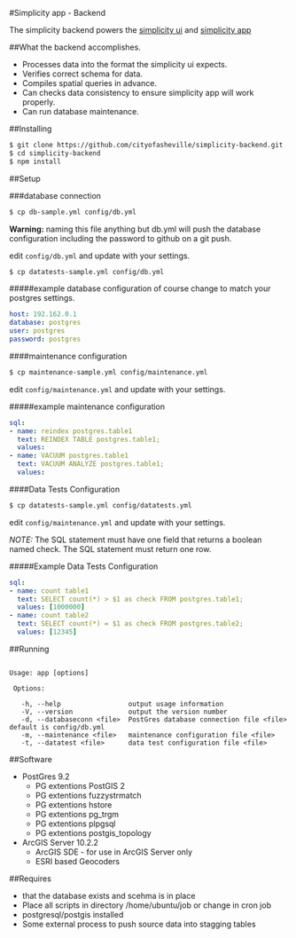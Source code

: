 #Simplicity app - Backend

The simplicity backend powers the [simplicity ui](https://github.com/cityofasheville/simplicity-ui) and [simplicity app](http://cityofasheville.github.io/simplicity-ui)

##What the backend accomplishes.
* Processes data into the format the simplicity ui expects.
* Verifies correct schema for data.
* Compiles spatial queries in advance.
* Can checks data consistency to ensure simplicity app will work properly.
* Can run database maintenance.

##Installing
```sh
$ git clone https://github.com/cityofasheville/simplicity-backend.git
$ cd simplicity-backend
$ npm install
```
##Setup

  ###database connection
  ```sh
  $ cp db-sample.yml config/db.yml
  ```
  **Warning:** naming this file anything but db.yml will push the database configuration including the password to github on a git push.

  edit `config/db.yml` and update with your settings.

  ```sh
  $ cp datatests-sample.yml config/db.yml
  ```
  #####example database configuration
  of course change to match your postgres settings.
  ```yaml
  host: 192.162.0.1
  database: postgres
  user: postgres
  password: postgres
  ```

  ####maintenance configuration
  ```sh
  $ cp maintenance-sample.yml config/maintenance.yml
  ```

  edit `config/maintenance.yml` and update with your settings.

  #####example maintenance configuration
  ```yaml
  sql:
  - name: reindex postgres.table1
    text: REINDEX TABLE postgres.table1;
    values:
  - name: VACUUM postgres.table1
    text: VACUUM ANALYZE postgres.table1;
    values:
  ```

  ####Data Tests Configuration
  ```sh
  $ cp datatests-sample.yml config/datatests.yml
  ```

  edit `config/maintenance.yml` and update with your settings.

  *NOTE:*  The SQL statement must have one field that returns a boolean named check.  The SQL statement must return one row.

  #####Example Data Tests Configuration
  ```yaml
  sql:
  - name: count table1
    text: SELECT count(*) > $1 as check FROM postgres.table1;
    values: [1000000]
  - name: count table2
    text: SELECT count(*) = $1 as check FROM postgres.table2;
    values: [12345]
  ```
##Running
```

Usage: app [options]

 Options:

   -h, --help                 output usage information
   -V, --version              output the version number
   -d, --databaseconn <file>  PostGres database connection file <file> default is config/db.yml
   -m, --maintenance <file>   maintenance configuration file <file>
   -t, --datatest <file>      data test configuration file <file>
```

##Software
* PostGres 9.2
  * PG extentions PostGIS 2
  * PG extentions fuzzystrmatch
  * PG extentions hstore
  * PG extentions pg_trgm
  * PG extentions plpgsql
  * PG extentions postgis_topology
* ArcGIS Server 10.2.2
  * ArcGIS SDE - for use in ArcGIS Server only
  * ESRI based Geocoders

##Requires
* that the database exists and scehma is in place
* Place all scripts in directory /home/ubuntu/job or change in cron job
* postgresql/postgis installed
* Some external process to push source data into stagging tables

